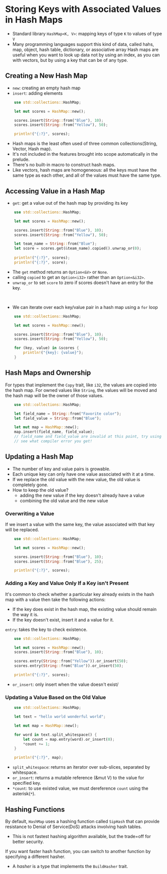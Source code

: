 # Storing Keys with Associated Values in Hash Maps
- Standard library `HashMap<K, V>`: mapping keys of type `K` to values of type `V`
- Many programming languages support this kind of data, called hahs, map, object, hash table, dictionary, or associative array
Hash maps are useful when you want to look up data not by using an index, as you can with vectors, but by using a key that can be of any type.

## Creating a New Hash Map
- `new`: creating an empty hash map
- `insert`: adding elements

```rust
    use std::collections::HashMap;

    let mut scores = HashMap::new();

    scores.insert(String::from("Blue"), 10);
    scores.insert(String::from("Yellow"), 50);

    println!("{:?}", scores);
```

- Hash maps is the least often used of three common collections(String, Vector, Hash map).
- It's not included in the features brought into scope automatically in the prelude.
- There's no built-in macro to construct hash maps.
- Like vectors, hash maps are homogeneous: all the keys must have the same type as each other, and all of the values must have the same type.

## Accessing Value in a Hash Map

- `get`: get a value out of the hash map by providing its key
```rust
    use std::collections::HashMap;

    let mut scores = HashMap::new();

    scores.insert(String::from("Blue"), 10);
    scores.insert(String::from("Yellow"), 50);

    let team_name = String::from("Blue");
    let score = scores.get(&team_name).copied().unwrap_or(0);
    
    println!("{:?}", scores);
    println!("{:?}", score);
```
- The `get` method returns an `Option<&V>` or `None`.
- calling `copied` to get an `Option<i32>` rather than an `Option<&i32>`.
- `unwrap_or` to set `score` to zero if scores doesn't have an entry for the key.

<br/>

- We can iterate over each key/value pair in a hash map using a `for` loop
```rust
    use std::collections::HashMap;

    let mut scores = HashMap::new();

    scores.insert(String::from("Blue"), 10);
    scores.insert(String::from("Yellow"), 50);

    for (key, value) in &scores {
        println!("{key}: {value}");
    }
```

## Hash Maps and Ownership
For types that implement the `Copy` trait, like `i32`, the values are copied into the hash map.
For owned values like `String`, the values will be moved and the hash map will be the owner of those values.
```rust
    use std::collections::HashMap;

    let field_name = String::from("Favorite color");
    let field_value = String::from("Blue");

    let mut map = HashMap::new();
    map.insert(field_name, field_value);
    // field_name and field_value are invalid at this point, try using them and
    // see what compiler error you get!
```

## Updating a Hash Map
- The number of key and value pairs is growable.
- Each unique key can only have one value associated with it at a time.
- If we replace the old value with the new value, the old value is completely gone.
- How to keep the old value?
  - adding the new value if the key doesn't already have a value
  - combining the old value and the new value

### Overwriting a Value
If we insert a value with the same key, the value associated with that key will be replaced.

```rust
    use std::collections::HashMap;

    let mut scores = HashMap::new();

    scores.insert(String::from("Blue"), 10);
    scores.insert(String::from("Blue"), 25);

    println!("{:?}", scores);
```

### Adding a Key and Value Only If a Key isn't Present
It's common to check whether a particular key already exists in the hash map with a value then take the following actions:
- If the key does exist in the hash map, the existing value should remain the way it is.
- If the key doesn't exist, insert it and a value for it.

`entry`: takes the key to check existence.
```rust
    use std::collections::HashMap;

    let mut scores = HashMap::new();
    scores.insert(String::from("Blue"), 10);

    scores.entry(String::from("Yellow")).or_insert(50);
    scores.entry(String::from("Blue")).or_insert(50);

    println!("{:?}", scores);
```
- `or_insert`: only insert when the value doesn't exist/


### Updating a Value Based on the Old Value
```rust
    use std::collections::HashMap;

    let text = "hello world wonderful world";

    let mut map = HashMap::new();

    for word in text.split_whitespace() {
        let count = map.entry(word).or_insert(0);
        *count += 1;
    }

    println!("{:?}", map);
```
- `split_whitespace`: returns an iterator over sub-slices, separated by whitespace.
- `or_insert`: returns a mutable reference (&mut V) to the value for specified key.
- `*count`: to use existed value, we must dereference `count` using the asterisk(`*`).

## Hashing Functions
By default, `HashMap` uses a hashing function called `SipHash` that can provide resistance to Denial of Service(DoS) attacks involving hash tables.
- This is not fastest hashing algorithm available, but the trade=off for better security.

If you want faster hash function, you can switch to another function by specifying a different hasher.
- A *hasher* is a type that implements the `BuildHasher` trait.
